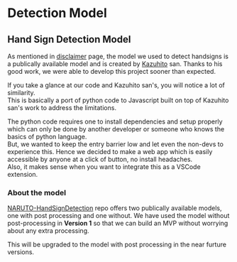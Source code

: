 # Detection Model

## Hand Sign Detection Model

As mentioned in [disclaimer](/docs/disclaimer) page, the model we used to detect handsigns is a publically available model and is created by [Kazuhito](https://github.com/Kazuhito00) san. Thanks to his good work, we were able to develop this project sooner than expected.

If you take a glance at our code and Kazuhito san's, you will notice a lot of similarity.  
This is basically a port of python code to Javascript built on top of Kazuhito san's work to address the limitations.

The python code requires one to install dependencies and setup properly which can only be done by another developer or someone who knows the basics of python language.  
But, we wanted to keep the entry barrier low and let even the non-devs to experience this.
Hence we decided to make a web app which is easily accessible by anyone at a click of button, no install headaches.  
Also, it makes sense when you want to integrate this as a VSCode extension.

### About the model

[NARUTO-HandSignDetection](https://github.com/Kazuhito00/NARUTO-HandSignDetection) repo offers two publically available models, one with post processing and one without.
We have used the model without post-processing in **Version 1** so that we can build an MVP without worrying about any extra processing.

This will be upgraded to the model with post processing in the near furture versions.
